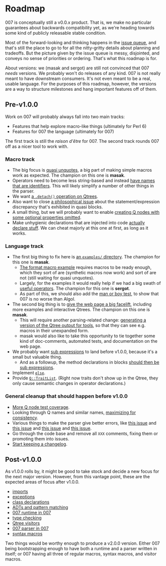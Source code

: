 # Roadmap

007 is conceptually still a v0.0.x product. That is, we make no particular
guarantees about backwards compatibility yet, as we're heading towards some
kind of publicly releasable stable condition.

Most of the forward-looking and thinking happens in the [issue
queue](https://github.com/masak/007/issues), and that's still the place to go
to for all the nitty-gritty details about planning and tradeoffs. But the
picture given by the issue queue is messy, disjointed, and conveys no sense of
priorities or ordering. That's what this roadmap is for.

About versions: we (masak and sergot) are still not convinced that 007 *needs*
versions. We probably won't do releases of any kind. 007 is not really meant to
have downstream consumers. It's not even meant to be a real, usable language.
For the purposes of this roadmap, however, the versions are a way to structure
milestones and hang important features off of them.

## Pre-v1.0.0

Work on 007 will probably always fall into two main tracks:

* Features that help explore macro-like things (ultimately for Perl 6)
* Features for 007 the language (ultimately for 007)

The first track is still the *raison d'être* for 007. The second track rounds
007 off as a nicer tool to work with.

### Macro track

* The big focus is [quasi unquotes](https://github.com/masak/007/issues/30), a
  big part of making simple macros work as expected. The champion on this one
  is **masak**.
* Operators need to become less string-based and instead [have names that are
  identifiers](https://github.com/masak/007/issues/82). This will likely
  simplify a number of other things in the parser.
* We want [a `.detach()` operation on
  Qtrees](https://github.com/masak/007/issues/62).
* Also want to close [a philosophical
  issue](https://github.com/masak/007/issues/7) about the statement/expression
  discrepancy that's exhibited in quasi blocks.
* A small thing, but we will probably want to enable [creating Q nodes with
  some optional properties omitted](https://github.com/masak/007/issues/84).
* Make unhygienic declarations that are injected into code [actually declare
  stuff](https://github.com/masak/007/issues/88). We can cheat majorly at this
  one at first, as long as it works.

### Language track

* The first big thing to fix here is [an `examples/`
  directory](https://github.com/masak/007/issues/54). The champion for this one
  is **masak**.
    * [The format macro
      example](https://github.com/masak/007/issues/54#issuecomment-151440144)
      requires macros to be ready enough, which they sort of are (synthetic
      macros now work) and sort of are not (still waiting for quasi unquotes).
    * Largely, for the examples it would really help if we had a big swath of
      [useful operators](https://github.com/masak/007/issues/57). The champion
      for this one is **sergot**.
    * As part of this, we should also add the [man or boy
      test](https://github.com/masak/007/issues/22), to show that 007 is no
      worse than Algol.
* The second big thing is to [give the web page a big
  facelift](https://github.com/masak/007/issues/67), including more examples
  and interactive Qtrees. The champion on this one is **masak**.
    * This will require another parsing-related change: [generating a version
      of the Qtree output for tools](https://github.com/masak/007/issues/64),
      so that they can see e.g. macros in their unexpanded form.
    * masak would also like to take this opportunity to tie together some kind
      of doc-comments, automated tests, and documentation on the web page.
* We probably want [sub expressions](https://github.com/masak/007/issues/66) to
  land before v1.0.0, because it's a small but valuable thing.
    * And as a followup, the method declarations in blocks [should then be sub
      expressions](https://github.com/masak/007/issues/90).
* Implement [`else`](https://github.com/masak/007/issues/79).
* Provide [`Q::TraitList`](https://github.com/masak/007/issues/77). (Right now
  traits don't show up in the Qtree, they only cause semantic changes in
  operator declarations.)

### General cleanup that should happen before v1.0.0

* [More Q node test coverage](https://github.com/masak/007/issues/52).
* Looking through Q names and similar names, [maximizing for
  consistency](https://github.com/masak/007/issues/81).
* Various things to make the parser give better errors, like [this
  issue](https://github.com/masak/007/issues/10) and [this
  issue](https://github.com/masak/007/issues/48) and [this
  issue](https://github.com/masak/007/issues/76) and [this
  issue](https://github.com/masak/007/issues/94).
* Go through the code base and remove all `XXX` comments, fixing them or
  promoting them into issues.
* [Start keeping a changelog](http://keepachangelog.com/).

## Post-v1.0.0

As v1.0.0 rolls by, it might be good to take stock and decide a new focus for
the next major version. However, from this vantage point, these are the
expected areas of focus after v1.0.0.

* [imports](https://github.com/masak/007/issues/53)
* [exceptions](https://github.com/masak/007/issues/65)
* [class declarations](https://github.com/masak/007/issues/32)
* [ADTs and pattern matching](https://github.com/masak/007/issues/34)
* [007 runtime in 007](https://github.com/masak/007/issues/51)
* [type checking](https://github.com/masak/007/issues/33)
* [Qtree visitors](https://github.com/masak/007/issues/26)
* [007 parser in 007](https://github.com/masak/007/issues/38)
* [syntax macros](https://github.com/masak/007/issues/80)

Two things would be worthy enough to produce a v2.0.0 version. Either 007 being
bootstrapping enough to have both a runtime and a parser written in itself; or
007 having all three of regular macros, syntax macros, and visitor macros.
